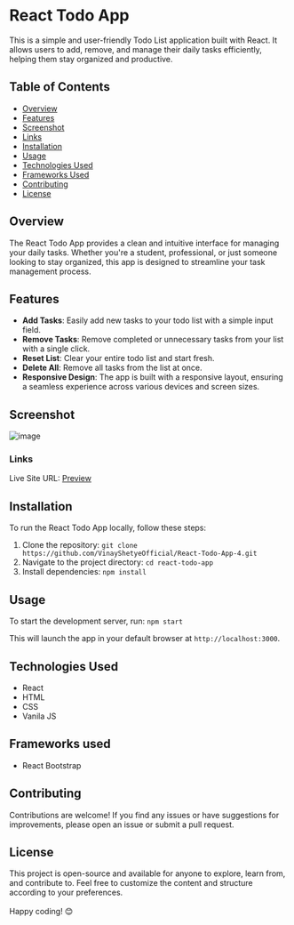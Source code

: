 # React Todo App

This is a simple and user-friendly Todo List application built with React. It allows users to add, remove, and manage their daily tasks efficiently, helping them stay organized and productive.

## Table of Contents

- [Overview](#overview)
- [Features](#features)
- [Screenshot](#screenshot)
- [Links](#links) 
- [Installation](#installation)   
- [Usage](#usage)
- [Technologies Used](#technologies-used)
- [Frameworks Used](#frameworks-used)
- [Contributing](#contributing)
- [License](#license)

## Overview

The React Todo App provides a clean and intuitive interface for managing your daily tasks. Whether you're a student, professional, or just someone looking to stay organized, this app is designed to streamline your task management process.

## Features

- **Add Tasks**: Easily add new tasks to your todo list with a simple input field.
- **Remove Tasks**: Remove completed or unnecessary tasks from your list with a single click.
- **Reset List**: Clear your entire todo list and start fresh.
- **Delete All**: Remove all tasks from the list at once.
- **Responsive Design**: The app is built with a responsive layout, ensuring a seamless experience across various devices and screen sizes.

## Screenshot
![image](https://github.com/VinayShetyeOfficial/React-Todo-App-4/assets/100470361/d5437dcd-c3d9-4e8c-8a01-03f342e72695)

### Links

Live Site URL: [Preview](https://animated-sunshine-9d02c8.netlify.app/)


## Installation

To run the React Todo App locally, follow these steps:

1. Clone the repository: `git clone https://github.com/VinayShetyeOfficial/React-Todo-App-4.git`
2. Navigate to the project directory: `cd react-todo-app`
3. Install dependencies: `npm install`

## Usage

To start the development server, run: `npm start`

This will launch the app in your default browser at `http://localhost:3000`.

## Technologies Used

- React
- HTML
- CSS
- Vanila JS

## Frameworks used
- React Bootstrap

## Contributing

Contributions are welcome! If you find any issues or have suggestions for improvements, please open an issue or submit a pull request.

## License
This project is open-source and available for anyone to explore, learn from, and contribute to.
Feel free to customize the content and structure according to your preferences. <br><br> Happy coding! 😊
